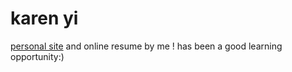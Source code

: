 # karen yi
[personal site](notkarenyi.github.io) and online resume by me ! has been a good learning opportunity:)


